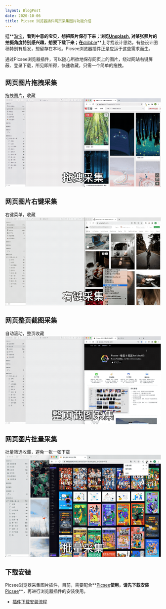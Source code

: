 ```yaml
---
layout: BlogPost
date: 2020-10-06
title: Picsee 浏览器插件网页采集图片功能介绍
---
```



逛**[淘宝](https://www.taobao.com/)**，看到中意的宝贝，想把图片保存下来；浏览[Unsplash](https://unsplash.com/), 对某张照片的拍摄角度特别感兴趣，想要下载下来；在**[dribble](https://dribbble.com/)**上寻找设计思路，有些设计图稿特别有启发，想留存在本地。Picsee浏览器插件正是应运于这些需求而生。<!-- more -->

通过Picsee浏览器插件，可以随心所欲地保存网页上的图片，绕过网站右键屏蔽、登录下载，所见即所得，快速收藏，只需一个简单的拖拽。


## 网页图片拖拽采集
拖拽图片，收藏
![拖拽采集](./images/Picsee_webExt_introduce/1-drag-collect.gif)

## 网页图片右键采集
右键菜单，收藏
![右键采集](./images/Picsee_webExt_introduce/2-right-collect.gif)

## 网页整页截图采集
自动滚动，整页收藏
![整页截图采集](./images/Picsee_webExt_introduce/3-long-snip-collect.gif)

## 网页图片批量采集
批量筛选收藏，避免一张一张下载
![批量采集](./images/Picsee_webExt_introduce/4-batch-collect.gif)

## 下载安装
Picsee浏览器采集图片插件，目前，需要配合**[Picsee](https://picsee.chitaner.com)**使用，请先下载安装**[Picsee](https://picsee.chitaner.com)**，再进行浏览器插件的安装使用。

- [插件下载安装流程](https://picsee.chitaner.com/webExtension)
